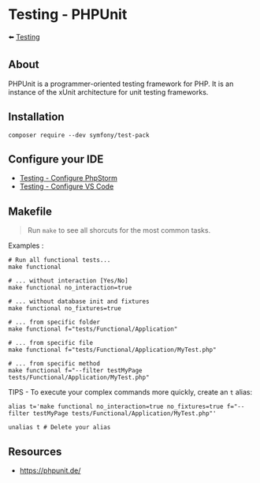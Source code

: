 # Testing - PHPUnit

⬅️ [Testing](../testing.md)

## About

PHPUnit is a programmer-oriented testing framework for PHP. It is an instance of the xUnit architecture for unit testing frameworks.

## Installation

```
composer require --dev symfony/test-pack
```

## Configure your IDE

- [Testing - Configure PhpStorm](testing-phpunit-phpstorm.md)
- [Testing - Configure VS Code](testing-phpunit-vscode.md)

## Makefile

> Run `make` to see all shorcuts for the most common tasks.

Examples :

```shell
# Run all functional tests...
make functional

# ... without interaction [Yes/No]
make functional no_interaction=true

# ... without database init and fixtures
make functional no_fixtures=true

# ... from specific folder
make functional f="tests/Functional/Application"

# ... from specific file
make functional f="tests/Functional/Application/MyTest.php"

# ... from specific method
make functional f="--filter testMyPage tests/Functional/Application/MyTest.php"
```

TIPS - To execute your complex commands more quickly, create an `t` alias:

```shell
alias t='make functional no_interaction=true no_fixtures=true f="--filter testMyPage tests/Functional/Application/MyTest.php"'

unalias t # Delete your alias
```

## Resources

- https://phpunit.de/